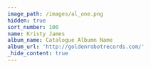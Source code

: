 ```yaml
---
image_path: /images/al_one.png
hidden: true
sort_number: 100
name: Kristy James
album_name: Catalogue Albumn Name
album_url: 'http://goldenrobotrecords.com/'
_hide_content: true
---
```

